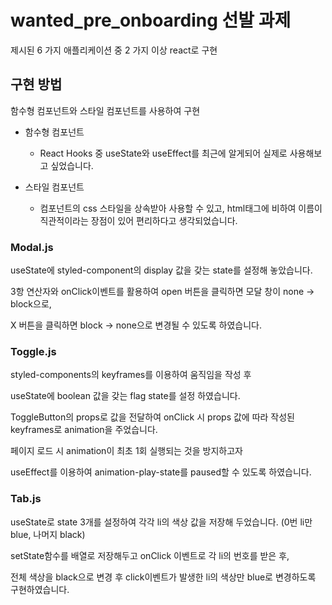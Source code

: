 # wanted_pre_onboarding 선발 과제
제시된 6 가지 애플리케이션 중 2 가지 이상 react로 구현

## 구현 방법
함수형 컴포넌트와 스타일 컴포넌트를 사용하여 구현

- 함수형 컴포넌트
  - React Hooks 중 useState와 useEffect를 최근에 알게되어 실제로 사용해보고 싶었습니다.
  
- 스타일 컴포넌트
  - 컴포넌트의 css 스타일을 상속받아 사용할 수 있고, html태그에 비하여 이름이 직관적이라는 장점이 있어 편리하다고 생각되었습니다.
  

### Modal.js
useState에 styled-component의 display 값을 갖는 state를 설정해 놓았습니다.

3항 연산자와 onClick이벤트를 활용하여 open 버튼을 클릭하면 모달 창이 none -> block으로, 

X 버튼을 클릭하면 block -> none으로 변경될 수 있도록 하였습니다.


### Toggle.js
styled-components의 keyframes를 이용하여 움직임을 작성 후

useState에 boolean 값을 갖는 flag state를 설정 하였습니다.

ToggleButton의 props로 값을 전달하여 onClick 시 props 값에 따라 작성된 keyframes로 animation을 주었습니다.

페이지 로드 시 animation이 최초 1회 실행되는 것을 방지하고자 

useEffect를 이용하여 animation-play-state를 paused할 수 있도록 하였습니다.


### Tab.js
useState로 state 3개를 설정하여 각각 li의 색상 값을 저장해 두었습니다. (0번 li만 blue, 나머지 black)

setState함수를 배열로 저장해두고 onClick 이벤트로 각 li의 번호를 받은 후, 

전체 색상을 black으로 변경 후 click이벤트가 발생한 li의 색상만 blue로 변경하도록 구현하였습니다.

